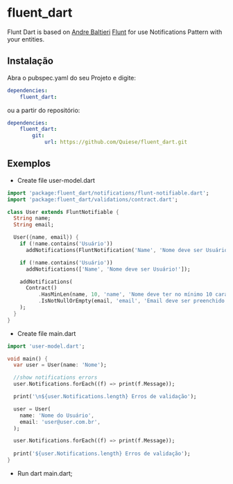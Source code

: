 # fluent_dart

Flunt Dart is based on [Andre Baltieri](https://github.com/andrebaltieri) [Flunt](https://github.com/andrebaltieri/flunt) for use Notifications Pattern with your entities.

## Instalação

Abra o pubspec.yaml do seu Projeto e digite:

```yaml
dependencies:
    fluent_dart:
```
ou a partir do repositório:

```yaml
dependencies:
    fluent_dart:
        git:
            url: https://github.com/Quiese/fluent_dart.git
```

## Exemplos

- Create file user-model.dart

```dart
import 'package:fluent_dart/notifications/flunt-notifiable.dart';
import 'package:fluent_dart/validations/contract.dart';

class User extends FluntNotifiable {
  String name;
  String email;

  User({name, email}) {
    if (!name.contains('Usuário'))
      addNotifications(FluntNotification('Name', 'Nome deve ser Usuário!'));

    if (!name.contains('Usuário'))
      addNotifications(['Name', 'Nome deve ser Usuário!']);

    addNotifications(
      Contract()
          .HasMinLen(name, 10, 'name', 'Nome deve ter no mínimo 10 caracteres!')
          .IsNotNullOrEmpty(email, 'email', 'Email deve ser preenchido!'),
    );
  }
}
```

- Create file main.dart

```dart
import 'user-model.dart';

void main() {
  var user = User(name: 'Nome');

  //show notifications errors
  user.Notifications.forEach((f) => print(f.Message));

  print('\n${user.Notifications.length} Erros de validação');

  user = User(
    name: 'Nome do Usuário',
    email: 'user@user.com.br',
  );

  user.Notifications.forEach((f) => print(f.Message));
  
  print('${user.Notifications.length} Erros de validação');
}
```

- Run dart main.dart;
